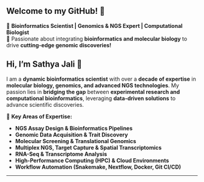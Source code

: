 ## Welcome to my GitHub! 👋  
🔬 **Bioinformatics Scientist | Genomics & NGS Expert | Computational Biologist**  
🚀 Passionate about integrating **bioinformatics and molecular biology** to drive **cutting-edge genomic discoveries!**  

## Hi, I’m Sathya Jali 👋  
I am a **dynamic bioinformatics scientist** with over a **decade of expertise** in **molecular biology, genomics, and advanced NGS technologies**. My passion lies in **bridging the gap** between **experimental research and computational bioinformatics**, leveraging **data-driven solutions** to advance scientific discoveries.  

🚀 **Key Areas of Expertise:**  
- **NGS Assay Design & Bioinformatics Pipelines**  
- **Genomic Data Acquisition & Trait Discovery**  
- **Molecular Screening & Translational Genomics**  
- **Multiplex NGS, Target Capture & Spatial Transcriptomics**  
- **RNA-Seq & Transcriptome Analysis**  
- **High-Performance Computing (HPC) & Cloud Environments**  
- **Workflow Automation (Snakemake, Nextflow, Docker, Git CI/CD)**  

---

<!--
**sathyasjali/sathyasjali** is a ✨ _special_ ✨ repository because its `README.md` (this file) appears on your GitHub profile.

Here are some ideas to get you started:

- 🔭 I’m currently working on **developing high-throughput NGS workflows and genomic data analysis pipelines for trait discovery and CRISPR-based gene editing.**  
- 🌱 I’m currently learning **advanced machine learning techniques for genomic data analysis and AI-driven bioinformatics applications.**  
- 👯 I’m looking to collaborate on **open-source bioinformatics tools, reproducible NGS pipelines, and computational genomics projects.**  
- 🤔 I’m looking for help with **cloud-based pipeline optimization, parallel computing for large NGS datasets, and AI-driven genome annotation.**  
- 💬 Ask me about **NGS assay design, CRISPR gene editing analysis, RNA-Seq data processing, workflow automation (Snakemake, Nextflow), and genomic data visualization.**  
- 📫 How to reach me: **[LinkedIn](https://www.linkedin.com/in/sathyasjali/)**  
- 😄 Pronouns: **She/Her**  
- ⚡ Fun fact: _"When I’m not analyzing genomes/transcriptomes or optimizing workflows, you’ll find me in my garden 🌱, volunteering for community projects 🤝, exploring the latest tech trends 💡, or expressing creativity through art 🎨!"_  
-->
